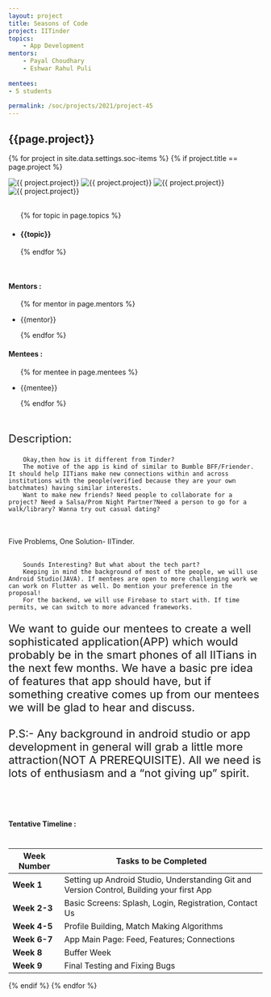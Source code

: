 ```yaml
---
layout: project
title: Seasons of Code
project: IITinder 
topics:
    - App Development
mentors:
    - Payal Choudhary
    - Eshwar Rahul Puli       
    
mentees:
- 5 students   
    
permalink: /soc/projects/2021/project-45
---
```


<h2 class="display1 m-3 p-3 text-center project-title">{{page.project}}</h2>

{% for project in site.data.settings.soc-items %}
{% if project.title == page.project %}
<div class ="img-soc d-block"> 
    <img src="{{ site.baseurl }}/{{ project.image }}" alt="{{ project.project}}" class="image-1">
    <img src="{{ site.baseurl }}/{{ project.image }}" alt="{{ project.project}}" class="image-2">
    <img src="{{ site.baseurl }}/{{ project.image }}" alt="{{ project.project}}" class="image-3">
    <img src="{{ site.baseurl }}/{{ project.image }}" alt="{{ project.project}}" class="image-4">
</div>

<div>
    <br>
    <ul>
        {% for topic in page.topics %}
        <li><h4 class="text-primary text-center">{{topic}}</h4></li>
        {% endfor %}
    </ul>
    <br>
    <h4 class="display3  ">Mentors :</h4> 
    <ul>
        {% for mentor in page.mentors %}
        <li><p class="lead">{{mentor}}</p></li>
        {% endfor %}
    </ul>
    <h4 class="display3  ">Mentees :</h4> 
    <ul>
        {% for mentee in page.mentees %}
        <li><p class="lead">{{mentee}}</p></li>
        {% endfor %}
    </ul>
</div>
<div>
    <p class="display3 project-desc" style = "font-size:22px;" >
        <br>
        Description:
        
        Okay,then how is it different from Tinder?
        The motive of the app is kind of similar to Bumble BFF/Friender. It should help IITians make new connections within and across institutions with the people(verified because they are your own batchmates) having similar interests.
        Want to make new friends? Need people to collaborate for a project? Need a Salsa/Prom Night Partner?Need a person to go for a walk/library? Wanna try out casual dating?
  <br><br>
        Five Problems, One Solution- IITinder.
 <br><br>
 

        Sounds Interesting? But what about the tech part?
        Keeping in mind the background of most of the people, we will use Android Studio(JAVA). If mentees are open to more challenging work we can work on Flutter as well. Do mention your preference in the proposal!
        For the backend, we will use Firebase to start with. If time permits, we can switch to more advanced frameworks.
</p>
        <p class="display3" style = "font-size:22px;" >
        We want to guide our mentees to create a well sophisticated application(APP) which would probably be in the smart phones of all IITians in the next few months. We have a basic pre idea of features that app should have, but if something creative comes up from our mentees we will be glad to hear and discuss.
<br><br>
        P.S:- Any background in android studio or app development in general will grab a little more attraction(NOT A PREREQUISITE). All we need is lots of enthusiasm and a “not giving up” spirit.
 </p> <br>
</div>
<div class = "d-flex">
<div>
    <h4 class="display3" style="margin:40px 0px 40px 0px;">Tentative Timeline :</h4>
    <table class="table table-striped">
  <thead>
    <tr>
      <th>Week Number</th>
      <th>Tasks to be Completed</th>
    </tr>
  </thead>
  <tbody>
    <tr>
      <td><strong>Week 1</strong></td>
      <td>Setting up Android Studio, Understanding Git and Version Control, Building your first App</td>
    </tr>
    <tr>
      <td><strong>Week 2-3</strong></td>
      <td>Basic Screens: Splash, Login, Registration, Contact Us</td>
    </tr>
    <tr>
      <td><strong>Week 4-5</strong></td>
      <td>Profile Building, Match Making Algorithms</td>
    </tr>
    <tr>
      <td><strong>Week 6-7</strong></td>
      <td>App Main Page: Feed, Features; Connections</td>
    </tr>
    <tr>
      <td><strong>Week 8</strong></td>
      <td>Buffer Week</td>
    </tr>
    <tr>
      <td><strong>Week 9</strong></td>
      <td>Final Testing and Fixing Bugs</td>
    </tr>
  </tbody>
</table>
</div>
</div>
{% endif %}
{% endfor %}
